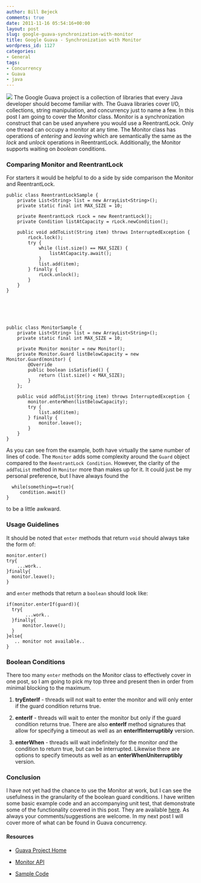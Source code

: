 ```yaml
---
author: Bill Bejeck
comments: true
date: 2011-11-16 05:54:16+00:00
layout: post
slug: google-guava-synchronization-with-monitor
title: Google Guava - Synchronization with Monitor
wordpress_id: 1127
categories:
- General
tags:
- Concurrency
- Guava
- java
---
```


<img class="left" src="{{ site.media_url }}/images/toolbox.jpg" /> The Google Guava project is a collection of libraries that every Java developer should become familiar with.   The Guava libraries cover I/O, collections, string manipulation, and concurrency just to name a few.  In this post I am going to cover the Monitor class.  Monitor is a synchronization construct that can be used anywhere you would use a ReentrantLock. Only one thread can occupy a monitor at any time.  The Monitor class has operations of _entering_ and _leaving_  which are semantically the same as the _lock_ and _unlock_ operations in ReentrantLock.  Additionally, the Monitor supports waiting on _boolean_ conditions. 
<!--more-->

### Comparing Monitor and ReentrantLock


For starters it would be helpful to do a side by side comparison the Monitor and ReentrantLock.

    
    
    public class ReentrantLockSample {
        private List<String> list = new ArrayList<String>();
        private static final int MAX_SIZE = 10;
    
        private ReentrantLock rLock = new ReentrantLock();
        private Condition listAtCapacity = rLock.newCondition();
    
        public void addToList(String item) throws InterruptedException {
            rLock.lock();
            try {
                while (list.size() == MAX_SIZE) {
                    listAtCapacity.await();
                }
                list.add(item);
            } finally {
                rLock.unlock();
            }
        }
    }
    



    
    
    public class MonitorSample {
        private List<String> list = new ArrayList<String>();
        private static final int MAX_SIZE = 10;
    
        private Monitor monitor = new Monitor();
        private Monitor.Guard listBelowCapacity = new Monitor.Guard(monitor) {
            @Override
            public boolean isSatisfied() {
                return (list.size() < MAX_SIZE);
            }
        };
    
        public void addToList(String item) throws InterruptedException {
            monitor.enterWhen(listBelowCapacity);
            try {
                list.add(item);
            } finally {
                monitor.leave();
            }
        }
    }
    


As you can see from the example, both have virtually the same number of lines of code.  The `Monitor` adds some complexity around the `Guard` object compared to the `ReentrantLock Condition`.  However, the clarity of the `addToList` method in `Monitor` more than makes up for it.  It could just be my personal preference, but I have always found the 

    
    
      while(something==true){
         condition.await()
    }

to be a little awkward. 


### Usage Guidelines


It should be noted that `enter` methods that return `void` should always take the form of:

    
    
    monitor.enter()
    try{
        ...work..
    }finally{
      monitor.leave();
    }
    


and `enter` methods that return a `boolean` should look like:

    
    
    if(monitor.enterIf(guard)){
      try{
           ...work..
      }finally{
          monitor.leave();
      }
    }else{
       .. monitor not available..
    }
    




### Boolean Conditions


There too many `enter` methods on the Monitor class to effectively cover in one post, so I am going to pick my top three and present then in order from minimal blocking to the maximum.




  1. **tryEnterIf** - threads will not wait to enter the monitor and will only enter if the guard condition returns true.


  2. **enterIf** - threads will wait to enter the monitor but only if the guard condition returns true.  There are also **enterIf** method signatures that allow for specifying a timeout as well as an **enterIfInterruptibly** version.


  3. **enterWhen** - threads will wait indefinitely for the monitor _and_ the condition to return true, but can be interrupted.  Likewise there are options to specify timeouts as well as an **enterWhenUniterruptibly** version.




### Conclusion


I have not yet had the chance to use the Monitor at work, but I can see the usefulness in the granularity of the boolean guard conditions.  I have written some basic example code and an accompanying unit test, that demonstrate some of the functionality covered in this post. They are available  [here](https://gist.github.com/1369371).  As always your comments/suggestions are welcome.  In my next post I will cover more of what can be found in Guava concurrency.


#### Resources






  * [Guava Project Home](http://code.google.com/p/guava-libraries/)


  * [Monitor API](http://docs.guava-libraries.googlecode.com/git-history/v10.0.1/javadoc/com/google/common/util/concurrent/Monitor.html)


  * [Sample Code](https://gist.github.com/1369371)


 
